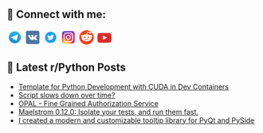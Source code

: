 ## 🔎 Connect with me:
[<img src="https://github.com/bullbesh/bullbesh/blob/main/images/Telegram.png" width="32" height="32" />](https://t.me/bullbesh)
[<img src="https://github.com/bullbesh/bullbesh/blob/main/images/VK.png" width="32" height="32" />](https://vk.com/bullbesh)
[<img src="https://github.com/bullbesh/bullbesh/blob/main/images/Twitter.png" width="32" height="32" />](https://twitter.com/bullbesh1)
[<img src="https://github.com/bullbesh/bullbesh/blob/main/images/Instagram.png" width="32" height="32" />](https://www.instagram.com/bullbesh)
[<img src="https://github.com/bullbesh/bullbesh/blob/main/images/Reddit.png" width="32" height="32" />](https://www.reddit.com/user/bullbesh)
[<img src="https://github.com/bullbesh/bullbesh/blob/main/images/YouTube.png" width="32" height="32" />](https://www.youtube.com/channel/UCtfjRs6uzgq5mfm8S06WTcg)

## 📕 Latest r/Python Posts
<!-- BLOG-POST-LIST:START -->
- [Template for Python Development with CUDA in Dev Containers](https://www.reddit.com/r/Python/comments/1fjb3ur/template_for_python_development_with_cuda_in_dev/)
- [Script slows down over time?](https://www.reddit.com/r/Python/comments/1fjalmf/script_slows_down_over_time/)
- [OPAL - Fine Grained Authorization Service](https://www.reddit.com/r/Python/comments/1fj6d87/opal_fine_grained_authorization_service/)
- [Maelstrom 0.12.0: Isolate your tests, and run them fast.](https://www.reddit.com/r/Python/comments/1fj4618/maelstrom_0120_isolate_your_tests_and_run_them/)
- [I created a modern and customizable tooltip library for PyQt and PySide](https://www.reddit.com/r/Python/comments/1fj3bbg/i_created_a_modern_and_customizable_tooltip/)
<!-- BLOG-POST-LIST:END -->
